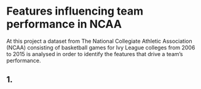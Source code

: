 # Features influencing team performance in NCAA

At this project a dataset from The National Collegiate Athletic Association (NCAA) consisting of basketball games for Ivy League colleges from 2006 to 2015 is analysed in order to identify the features that drive a team’s performance.

## 1. 
